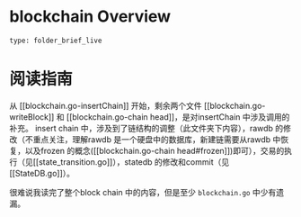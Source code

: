 # blockchain Overview
 
```ccard
type: folder_brief_live
```
 


# 阅读指南
从 [[blockchain.go-insertChain]] 开始，剩余两个文件 [[blockchain.go-writeBlock]] 和 [[blockchain.go-chain head]]，是对insertChain 中涉及调用的补充。
insert chain 中，涉及到了链结构的调整（此文件夹下内容），rawdb 的修改（不重点关注，理解rawdb 是一个硬盘中的数据库，新建链需要从rawdb 中恢复，以及frozen 的概念([[blockchain.go-chain head#frozen]])即可），交易的执行（见[[state_transition.go]]），statedb 的修改和commit（见[[StateDB.go]]）。

很难说我读完了整个block chain 中的内容，但是至少 `blockchain.go` 中少有遗漏。

